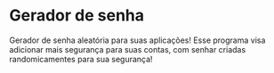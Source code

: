 # Gerador de senha
Gerador de senha aleatória para suas aplicações!
Esse programa visa adicionar mais segurança para suas contas, com senhar criadas randomicamentes para sua segurança!

